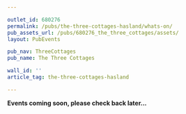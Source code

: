 ```yaml
---

outlet_id: 680276
permalink: /pubs/the-three-cottages-hasland/whats-on/
pub_assets_url: /pubs/680276_the_three_cottages/assets/
layout: PubEvents

pub_nav: ThreeCottages
pub_name: The Three Cottages

wall_id: ''
article_tag: the-three-cottages-hasland

---
```



**Events coming soon, please check back later...**